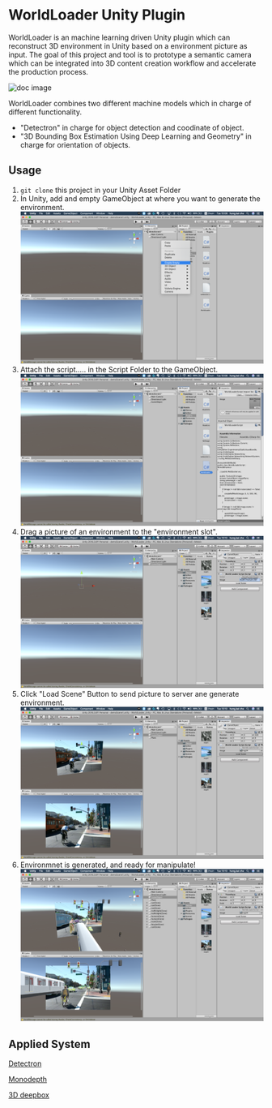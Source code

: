 # WorldLoader Unity Plugin
WorldLoader is an machine learning driven Unity plugin which can reconstruct 3D environment in Unity based on a environment picture as input. The goal of this project and tool is to prototype a semantic camera which can be integrated into 3D content creation workflow and accelerate the production process. 

![doc image](https://github.com/kaichehung/WorldLoader/blob/master/Doc/demoGIF "doc image")

WorldLoader combines two different machine models which in charge of different functionality.
* "Detectron" in charge for object detection and coodinate of object.
* "3D Bounding Box Estimation Using Deep Learning and Geometry" in charge for orientation of objects.

## Usage
1. `git clone`  this project in your Unity Asset Folder
2. In Unity, add and empty GameObject at where you want to generate the environment.
![step 2 image](https://github.com/kaichehung/WorldLoader/blob/master/Doc/2.png  "doc image")
3. Attach the script..... in the Script Folder to the GameObject. 
![step 3 image](https://github.com/kaichehung/WorldLoader/blob/master/Doc/3.png "doc image")
4. Drag a picture of an environment to the "environment slot".
![step 4 image](https://github.com/kaichehung/WorldLoader/blob/master/Doc/6.png "doc image")
5. Click "Load Scene" Button to send picture to server ane generate environment.
![step 5 image](https://github.com/kaichehung/WorldLoader/blob/master/Doc/8.png "doc image")
6. Environmnet is generated, and ready for manipulate! 
![step 6 image](https://github.com/kaichehung/WorldLoader/blob/master/Doc/9.png "doc image")

## Applied System
[Detectron](https://github.com/facebookresearch/Detectron)

[Monodepth](https://github.com/mrharicot/monodepth)

[3D deepbox](https://github.com/smallcorgi/3D-Deepbox)

